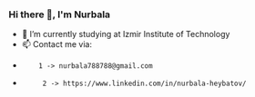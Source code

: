 ### Hi there 👋, I'm Nurbala


- 🌱 I’m currently studying at Izmir Institute of Technology
- 📫 Contact me via: 
-         1 -> nurbala788788@gmail.com
-          2 -> https://www.linkedin.com/in/nurbala-heybatov/
